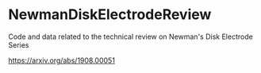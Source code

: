 # NewmanDiskElectrodeReview
Code and data related to the technical review on Newman's Disk Electrode Series

https://arxiv.org/abs/1908.00051
